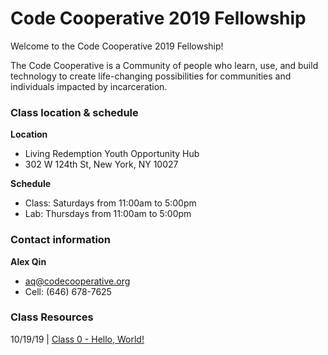 # Code Cooperative 2019 Fellowship

Welcome to the Code Cooperative 2019 Fellowship! 

The Code Cooperative is a Community of people who learn, use, and build technology to create life-changing possibilities for communities and individuals impacted by incarceration. 

### Class location & schedule

**Location** 

* Living Redemption Youth Opportunity Hub
* 302 W 124th St, New York, NY 10027

**Schedule**

* Class: Saturdays from 11:00am to 5:00pm
* Lab: Thursdays from 11:00am to 5:00pm

### Contact information

**Alex Qin**

* aq@codecooperative.org 
* Cell: (646) 678-7625

### Class Resources

10/19/19 | [Class 0 - Hello, World!](https://github.com/codecooperative/2019-fellowship/tree/master/resources/class-0)
